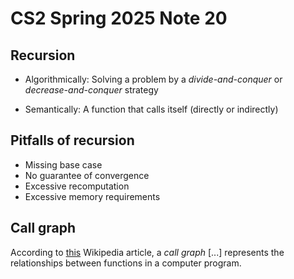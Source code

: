 # CS2 Spring 2025 Note 20

## Recursion

* Algorithmically: Solving a problem by a *divide-and-conquer* or
  *decrease-and-conquer* strategy

* Semantically: A function that calls itself (directly or indirectly)

## Pitfalls of recursion

* Missing base case
* No guarantee of convergence
* Excessive recomputation
* Excessive memory requirements

## Call graph

According to [this](https://en.wikipedia.org/wiki/Call_graph) Wikipedia article,
a *call graph* [...] represents the relationships between functions in a
computer program.
